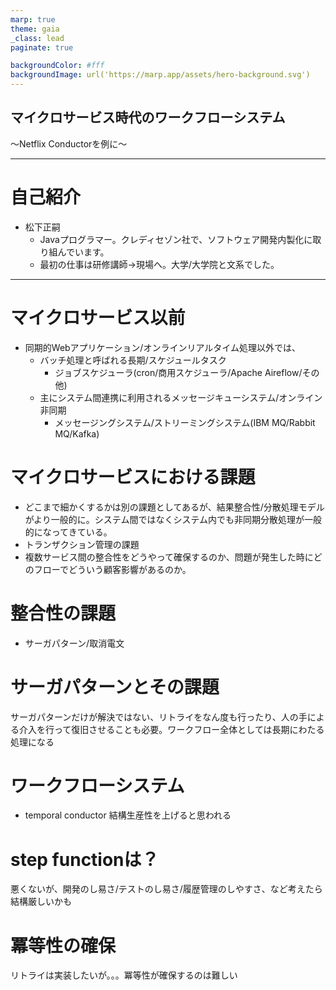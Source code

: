 ```yaml
---
marp: true
theme: gaia
_class: lead
paginate: true

backgroundColor: #fff
backgroundImage: url('https://marp.app/assets/hero-background.svg')
---
```


 ## マイクロサービス時代のワークフローシステム
  〜Netflix Conductorを例に〜

---
# 自己紹介
- 松下正嗣
	- Javaプログラマー。クレディセゾン社で、ソフトウェア開発内製化に取り組んでいます。
	- 最初の仕事は研修講師->現場へ。大学/大学院と文系でした。
---


# マイクロサービス以前
- 同期的Webアプリケーション/オンラインリアルタイム処理以外では、
  - バッチ処理と呼ばれる長期/スケジュールタスク
    - ジョブスケジューラ(cron/商用スケジューラ/Apache Aireflow/その他)
  - 主にシステム間連携に利用されるメッセージキューシステム/オンライン非同期
    - メッセージングシステム/ストリーミングシステム(IBM MQ/Rabbit MQ/Kafka)

# マイクロサービスにおける課題
- どこまで細かくするかは別の課題としてあるが、結果整合性/分散処理モデルがより一般的に。システム間ではなくシステム内でも非同期分散処理が一般的になってきている。
- トランザクション管理の課題
 - 複数サービス間の整合性をどうやって確保するのか、問題が発生した時にどのフローでどういう顧客影響があるのか。



 # 整合性の課題
 - サーガパターン/取消電文

 # サーガパターンとその課題
 サーガパターンだけが解決ではない、リトライをなん度も行ったり、人の手による介入を行って復旧させることも必要。ワークフロー全体としては長期にわたる処理になる

 # ワークフローシステム
- temporal conductor
結構生産性を上げると思われる

# step functionは？
悪くないが、開発のし易さ/テストのし易さ/履歴管理のしやすさ、など考えたら結構厳しいかも

# 冪等性の確保

 リトライは実装したいが。。。冪等性が確保するのは難しい

